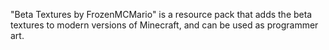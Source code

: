 "Beta Textures by FrozenMCMario" is a resource pack that adds the beta textures to modern versions of Minecraft, and can be used as programmer art.
